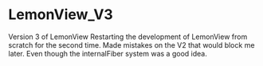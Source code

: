 # LemonView_V3
Version 3 of LemonView
Restarting the development of LemonView from scratch for the second time.
Made mistakes on the V2 that would block me later. Even though the internalFiber system was a good idea.
